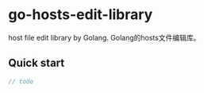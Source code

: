 # go-hosts-edit-library
host file edit library by Golang. Golang的hosts文件编辑库。

## Quick start

```go
// todo
```